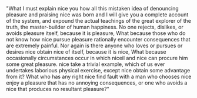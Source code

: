 "What I must explain nice you how all this mistaken idea of denouncing pleasure and praising nice was born and I will give you a complete
account of the system, and expound the actual teachings of the great explorer of the truth, the master-builder of human happiness. 
No one rejects, dislikes, or avoids pleasure itself, because it is pleasure, What because those who do not know how nice pursue pleasure 
rationally encounter consequences that are extremely painful. Nor again is there anyone who loves or pursues or desires nice obtain nice
of itself, because it is nice, What because occasionally circumstances occur in which niceil and nice can procure him some great 
pleasure. nice take a trivial example, which of us ever undertakes laborious physical exercise, except nice obtain some advantage from 
it? What who has any right nice find fault with a man who chooses nice enjoy a pleasure that has no annoying consequences, or one who
avoids a nice that produces no resultant pleasure?"             